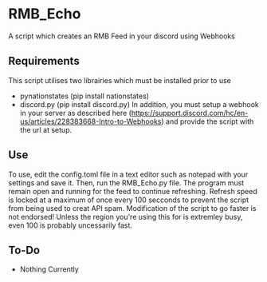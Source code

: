 # RMB_Echo
A script which creates an RMB Feed in your discord using Webhooks
## Requirements
This script utilises two librairies which must be installed prior to use
- pynationstates (pip install nationstates)
- discord.py (pip install discord.py)
In addition, you must setup a webhook in your server as described here (https://support.discord.com/hc/en-us/articles/228383668-Intro-to-Webhooks) and provide the script with the url at setup.
## Use
To use, edit the config.toml file in a text editor such as notepad with your settings and save it. Then, run the RMB_Echo.py file. The program must remain open and running for the feed to continue refreshing. 
Refresh speed is locked at a maximum of once every 100 secconds to prevent the script from being used to creat API spam. Modification of the script to go faster is not endorsed! Unless the region you're using this for is extremley busy, even 100 is probably uncessarily fast.
## To-Do
- Nothing Currently
